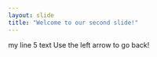 ```yaml
---
layout: slide
title: "Welcome to our second slide!"
---
```

my line 5 text
Use the left arrow to go back!
